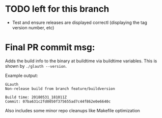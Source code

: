 # TODO left for this branch
 * Test and ensure releases are displayed correctl (displaying the tag version number, etc)



# Final PR commit msg:

Adds the build info to the binary at buildtime via buildtime variables. This is shown by `./glauth --version`.

Example output:
```
GLauth
Non-release build from branch feature/buildversion

Build time: 20180531_181011Z
Commit: 07ba631c2fd0050f375655ad7c44f862e0e6640c
```



Also includes some minor repo cleanups like Makefile optimization
